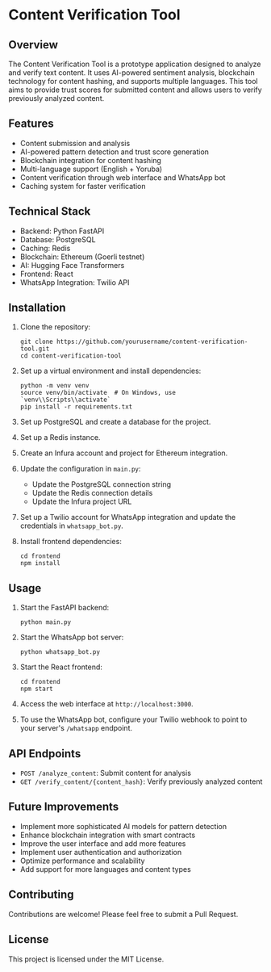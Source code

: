 # Content Verification Tool

## Overview

The Content Verification Tool is a prototype application designed to analyze and verify text content. It uses AI-powered sentiment analysis, blockchain technology for content hashing, and supports multiple languages. This tool aims to provide trust scores for submitted content and allows users to verify previously analyzed content.

## Features

- Content submission and analysis
- AI-powered pattern detection and trust score generation
- Blockchain integration for content hashing
- Multi-language support (English + Yoruba)
- Content verification through web interface and WhatsApp bot
- Caching system for faster verification

## Technical Stack

- Backend: Python FastAPI
- Database: PostgreSQL
- Caching: Redis
- Blockchain: Ethereum (Goerli testnet)
- AI: Hugging Face Transformers
- Frontend: React
- WhatsApp Integration: Twilio API

## Installation

1. Clone the repository:
   ```
   git clone https://github.com/yourusername/content-verification-tool.git
   cd content-verification-tool
   ```

2. Set up a virtual environment and install dependencies:
   ```
   python -m venv venv
   source venv/bin/activate  # On Windows, use `venv\\Scripts\\activate`
   pip install -r requirements.txt
   ```

3. Set up PostgreSQL and create a database for the project.

4. Set up a Redis instance.

5. Create an Infura account and project for Ethereum integration.

6. Update the configuration in `main.py`:
   - Update the PostgreSQL connection string
   - Update the Redis connection details
   - Update the Infura project URL

7. Set up a Twilio account for WhatsApp integration and update the credentials in `whatsapp_bot.py`.

8. Install frontend dependencies:
   ```
   cd frontend
   npm install
   ```

## Usage

1. Start the FastAPI backend:
   ```
   python main.py
   ```

2. Start the WhatsApp bot server:
   ```
   python whatsapp_bot.py
   ```

3. Start the React frontend:
   ```
   cd frontend
   npm start
   ```

4. Access the web interface at `http://localhost:3000`.

5. To use the WhatsApp bot, configure your Twilio webhook to point to your server's `/whatsapp` endpoint.

## API Endpoints

- `POST /analyze_content`: Submit content for analysis
- `GET /verify_content/{content_hash}`: Verify previously analyzed content

## Future Improvements

- Implement more sophisticated AI models for pattern detection
- Enhance blockchain integration with smart contracts
- Improve the user interface and add more features
- Implement user authentication and authorization
- Optimize performance and scalability
- Add support for more languages and content types

## Contributing

Contributions are welcome! Please feel free to submit a Pull Request.

## License

This project is licensed under the MIT License.
